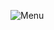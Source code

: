 ![Menu]([[https://imgur.com/undefined](https://imgur.com/bramz9D)](https://github.com/AnthoninKADI/AnotherWorldRemake/blob/master/Menu_Image.PNG))
